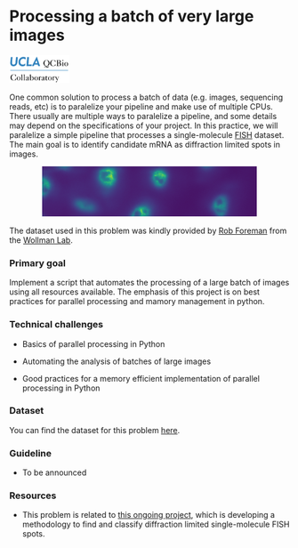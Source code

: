 # Processing a batch of very large images

<img src="../qcbCollaboratory_logo.png" height="50"/>

One common solution to process a batch of data (e.g. images, sequencing reads, etc) is to paralelize your pipeline and make use of multiple CPUs. There usually are multiple ways to paralelize a pipeline, and some details may depend on the specifications of your project. In this practice, we will paralelize a simple pipeline that processes a single-molecule [FISH](https://en.wikipedia.org/wiki/Fluorescence_in_situ_hybridization) dataset. The main goal is to identify candidate mRNA as diffraction limited spots in images.

<p align="center"><img src="resources/sample_image.png" height="90" /></p>

The dataset used in this problem was kindly provided by [Rob Foreman](https://github.com/rfor10) from the [Wollman Lab](http://wollman.chem.ucla.edu/).


### Primary goal

Implement a script that automates the processing of a large batch of images using all resources available. The emphasis of this project is on best practices for parallel processing and mamory management in python.


### Technical challenges

* Basics of parallel processing in Python

* Automating the analysis of batches of large images

* Good practices for a memory efficient implementation of parallel processing in Python


### Dataset

You can find the dataset for this problem [here](./Dataset.md).


### Guideline

* To be announced



### Resources

* This problem is related to [this ongoing project](https://github.com/rfor10/spot_calling), which is developing a methodology to find and classify diffraction limited single-molecule FISH spots.
